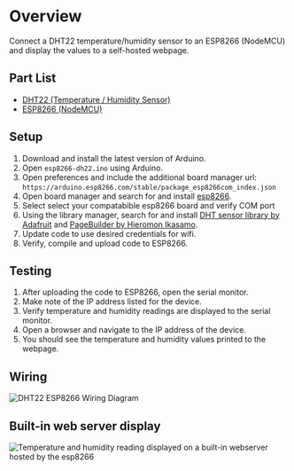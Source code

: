 # Overview
Connect a DHT22 temperature/humidity sensor to an ESP8266 (NodeMCU) and display the values to a self-hosted webpage.

## Part List
- [DHT22 (Temperature / Humidity Sensor)](https://amzn.to/3DL33UK)
- [ESP8266 (NodeMCU)](https://amzn.to/3kZ7AL0)

## Setup
1. Download and install the latest version of Arduino.
1. Open `esp8266-dh22.ino` using Arduino.
1. Open preferences and include the additional board manager url: `https://arduino.esp8266.com/stable/package_esp8266com_index.json`
1. Open board manager and search for and install [esp8266](https://github.com/esp8266/Arduino).
1. Select select your compatabible esp8266 board and verify COM port
1. Using the library manager, search for and install [DHT sensor library by Adafruit](https://github.com/adafruit/DHT-sensor-library) and [PageBuilder by Hieromon Ikasamo](https://github.com/Hieromon/PageBuilder).
1. Update code to use desired credentials for wifi.
1. Verify, compile and upload code to ESP8266.

## Testing
1. After uploading the code to ESP8266, open the serial monitor.
1. Make note of the IP address listed for the device.
1. Verify temperature and humidity readings are displayed to the serial monitor.
1. Open a browser and navigate to the IP address of the device.
1. You should see the temperature and humidity values printed to the webpage.

## Wiring
![DHT22 ESP8266 Wiring Diagram](https://i.imgur.com/EkWpx8M.jpg)

## Built-in web server display
![Temperature and humidity reading displayed on a built-in webserver hosted by the esp8266](https://i.imgur.com/DkiFGr3.png)

